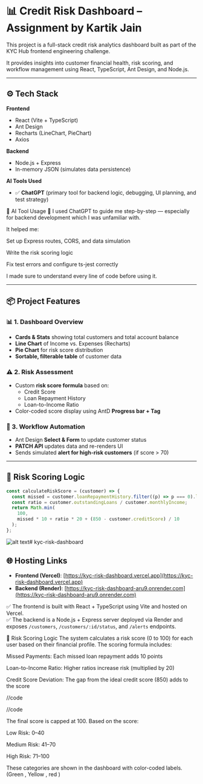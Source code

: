 # 📊 Credit Risk Dashboard – Assignment by Kartik Jain

This project is a full-stack credit risk analytics dashboard built as part of the KYC Hub frontend engineering challenge.

It provides insights into customer financial health, risk scoring, and workflow management using React, TypeScript, Ant Design, and Node.js.

---

## ⚙️ Tech Stack

**Frontend**

- React (Vite + TypeScript)
- Ant Design
- Recharts (LineChart, PieChart)
- Axios

**Backend**

- Node.js + Express
- In-memory JSON (simulates data persistence)

**AI Tools Used**

- ✅ **ChatGPT** (primary tool for backend logic, debugging, UI planning, and test strategy)

<!--  -->

🤖 AI Tool Usage
💬 I used ChatGPT to guide me step-by-step — especially for backend development which I was unfamiliar with.

It helped me:

Set up Express routes, CORS, and data simulation

Write the risk scoring logic

Fix test errors and configure ts-jest correctly

I made sure to understand every line of code before using it.

---

<!--  -->

## 📦 Project Features

### 📊 1. Dashboard Overview

- **Cards & Stats** showing total customers and total account balance
- **Line Chart** of Income vs. Expenses (Recharts)
- **Pie Chart** for risk score distribution
- **Sortable, filterable table** of customer data

### ⚠️ 2. Risk Assessment

- Custom **risk score formula** based on:
  - Credit Score
  - Loan Repayment History
  - Loan-to-Income Ratio
- Color-coded score display using AntD **Progress bar + Tag**

### 🔁 3. Workflow Automation

- Ant Design **Select & Form** to update customer status
- **PATCH API** updates data and re-renders UI
- Sends simulated **alert for high-risk customers** (if score > 70)

---

## 🧠 Risk Scoring Logic

```ts
const calculateRiskScore = (customer) => {
  const missed = customer.loanRepaymentHistory.filter((p) => p === 0).length;
  const ratio = customer.outstandingLoans / customer.monthlyIncome;
  return Math.min(
    100,
    missed * 10 + ratio * 20 + (850 - customer.creditScore) / 10
  );
};
```

![alt text](<Screenshot 2025-04-22 at 2.08.49 AM (2).png>)# kyc-risk-dashboard

## 🌐 Hosting Links

- **Frontend (Vercel)**: [https://kyc-risk-dashboard.vercel.app](https://kyc-risk-dashboard.vercel.app)
- **Backend (Render)**: [https://kyc-risk-dashboard-aru9.onrender.com](https://kyc-risk-dashboard-aru9.onrender.com)

✅ The frontend is built with React + TypeScript using Vite and hosted on Vercel.  
✅ The backend is a Node.js + Express server deployed via Render and exposes `/customers`, `/customers/:id/status`, and `/alerts` endpoints.

📌 Risk Scoring Logic
The system calculates a risk score (0 to 100) for each user based on their financial profile.
The scoring formula includes:

Missed Payments: Each missed loan repayment adds 10 points

Loan-to-Income Ratio: Higher ratios increase risk (multiplied by 20)

Credit Score Deviation: The gap from the ideal credit score (850) adds to the score

//code

<!-- Risk Score = (MissedPayments * 10) + (LoanToIncome * 20) + ((850 - CreditScore) / 10) -->

//code

The final score is capped at 100. Based on the score:

Low Risk: 0–40

Medium Risk: 41–70

High Risk: 71–100

These categories are shown in the dashboard with color-coded labels. (Green , Yellow , red )
